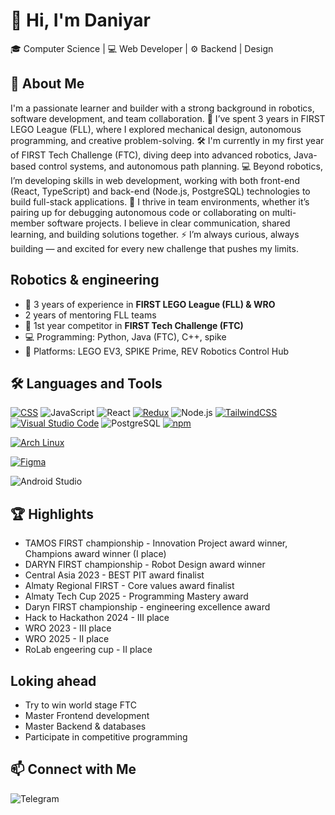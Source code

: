 # 👋 Hi, I'm Daniyar

🎓 Computer Science | 💻 Web Developer | ⚙️ Backend | Design

## 🚀 About Me

I'm a passionate learner and builder with a strong background in robotics, software development, and team collaboration.
🤖 I’ve spent 3 years in FIRST LEGO League (FLL), where I explored mechanical design, autonomous programming, and creative problem-solving.
🛠 I'm currently in my first year of FIRST Tech Challenge (FTC), diving deep into advanced robotics, Java-based control systems, and autonomous path planning.
💻 Beyond robotics, I’m developing skills in web development, working with both front-end (React, TypeScript) and back-end (Node.js, PostgreSQL) technologies to build full-stack applications.
🤝 I thrive in team environments, whether it’s pairing up for debugging autonomous code or collaborating on multi-member software projects. I believe in clear communication, shared learning, and building solutions together.
⚡ I’m always curious, always building — and excited for every new challenge that pushes my limits.

## Robotics & engineering

- 🧱 3 years of experience in **FIRST LEGO League (FLL) & WRO**
- 2 years of mentoring FLL teams
- 🤖 1st year competitor in **FIRST Tech Challenge (FTC)**
- 💻 Programming: Python, Java (FTC), C++, spike
- 🤖 Platforms: LEGO EV3, SPIKE Prime, REV Robotics Control Hub

## 🛠️ Languages and Tools

[![CSS](https://img.shields.io/badge/CSS-639?logo=css&logoColor=fff)](#) 
![JavaScript](https://img.shields.io/badge/-JavaScript-000?&logo=JavaScript) 
![React](https://img.shields.io/badge/-React-000?&logo=react) 
[![Redux](https://img.shields.io/badge/Redux-764ABC?logo=redux&logoColor=fff)](#) 
![Node.js](https://img.shields.io/badge/-Node.js-000?&logo=node.js) 
[![TailwindCSS](https://img.shields.io/badge/Tailwind%20CSS-%2338B2AC.svg?logo=tailwind-css&logoColor=white)](#) 
[![Visual Studio Code](https://custom-icon-badges.demolab.com/badge/Visual%20Studio%20Code-0078d7.svg?logo=vsc&logoColor=white)](#) 
![PostgreSQL](https://img.shields.io/badge/-PostgreSQL-000?&logo=postgresql) 
[![npm](https://img.shields.io/badge/npm-CB3837?logo=npm&logoColor=fff)](#)

[![Arch Linux](https://img.shields.io/badge/Arch%20Linux-1793D1?logo=arch-linux&logoColor=fff)](#)

[![Figma](https://img.shields.io/badge/Figma-F24E1E?logo=figma&logoColor=white)](#)

![Android Studio](https://img.shields.io/badge/Android%20Studio-3DDC84?style=flat&logo=android-studio&logoColor=white)

## 🏆 Highlights
- TAMOS FIRST championship - Innovation Project award winner, Champions award winner (I place)
- DARYN FIRST championship - Robot Design award winner
- Central Asia 2023 - BEST PIT award finalist
- Almaty Regional FIRST - Core values award finalist
- Almaty Tech Cup 2025 - Programming Mastery award
- Daryn FIRST championship - engineering excellence award
- Hack to Hackathon 2024 - III place
- WRO 2023 - III place
- WRO 2025 - II place
- RoLab engeering cup - II place

## Loking ahead
- Try to win world stage FTC
- Master Frontend development
- Master Backend & databases
- Participate in competitive programming

## 📫 Connect with Me
![Telegram](https://img.shields.io/badge/Telegram-2CA5E0?style=flat-squeare&logo=telegram&logoColor=white)

